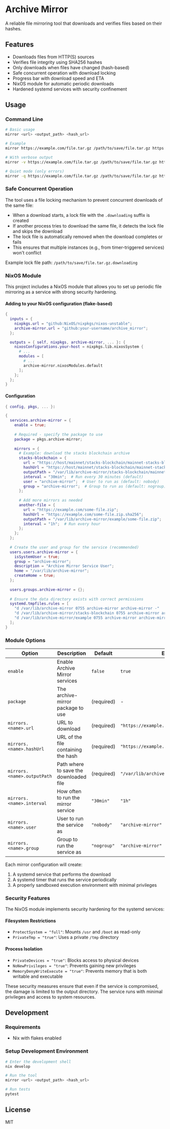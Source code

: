 # Archive Mirror

A reliable file mirroring tool that downloads and verifies files based on their hashes.

## Features

- Downloads files from HTTP(S) sources
- Verifies file integrity using SHA256 hashes
- Only downloads when files have changed (hash-based)
- Safe concurrent operation with download locking
- Progress bar with download speed and ETA
- NixOS module for automatic periodic downloads
- Hardened systemd services with security confinement

## Usage

### Command Line

```bash
# Basic usage
mirror <url> <output_path> <hash_url>

# Example
mirror https://example.com/file.tar.gz /path/to/save/file.tar.gz https://example.com/file.tar.gz.sha256

# With verbose output
mirror -v https://example.com/file.tar.gz /path/to/save/file.tar.gz https://example.com/file.tar.gz.sha256

# Quiet mode (only errors)
mirror -q https://example.com/file.tar.gz /path/to/save/file.tar.gz https://example.com/file.tar.gz.sha256
```

### Safe Concurrent Operation

The tool uses a file locking mechanism to prevent concurrent downloads of the same file:

- When a download starts, a lock file with the `.downloading` suffix is created
- If another process tries to download the same file, it detects the lock file and skips the download
- The lock file is automatically removed when the download completes or fails
- This ensures that multiple instances (e.g., from timer-triggered services) won't conflict

Example lock file path: `/path/to/save/file.tar.gz.downloading`

### NixOS Module

This project includes a NixOS module that allows you to set up periodic file mirroring as a service with strong security hardening.

#### Adding to your NixOS configuration (flake-based)

```nix
{
  inputs = {
    nixpkgs.url = "github:NixOS/nixpkgs/nixos-unstable";
    archive-mirror.url = "github:your-username/archive_mirror";
  };

  outputs = { self, nixpkgs, archive-mirror, ... }: {
    nixosConfigurations.your-host = nixpkgs.lib.nixosSystem {
      # ...
      modules = [
        # ...
        archive-mirror.nixosModules.default
      ];
    };
  };
}
```

#### Configuration

```nix
{ config, pkgs, ... }:

{
  services.archive-mirror = {
    enable = true;
    
    # Required - specify the package to use
    package = pkgs.archive-mirror;
    
    mirrors = {
      # Example: download the stacks blockchain archive
      stacks-blockchain = {
        url = "https://host/mainnet/stacks-blockchain/mainnet-stacks-blockchain-latest.tar.gz";
        hashUrl = "https://host/mainnet/stacks-blockchain/mainnet-stacks-blockchain-latest.sha256";
        outputPath = "/var/lib/archive-mirror/stacks-blockchain/mainnet-stacks-blockchain-latest.tar.gz";
        interval = "30min";  # Run every 30 minutes (default)
        user = "archive-mirror";  # User to run as (default: nobody)
        group = "archive-mirror";  # Group to run as (default: nogroup)
      };
      
      # Add more mirrors as needed
      another-file = {
        url = "https://example.com/some-file.zip";
        hashUrl = "https://example.com/some-file.zip.sha256";
        outputPath = "/var/lib/archive-mirror/example/some-file.zip";
        interval = "1h";  # Run every hour
      };
    };
  };
  
  # Create the user and group for the service (recommended)
  users.users.archive-mirror = {
    isSystemUser = true;
    group = "archive-mirror";
    description = "Archive Mirror Service User";
    home = "/var/lib/archive-mirror";
    createHome = true;
  };
  
  users.groups.archive-mirror = {};
  
  # Ensure the data directory exists with correct permissions
  systemd.tmpfiles.rules = [
    "d /var/lib/archive-mirror 0755 archive-mirror archive-mirror -"
    "d /var/lib/archive-mirror/stacks-blockchain 0755 archive-mirror archive-mirror -"
    "d /var/lib/archive-mirror/example 0755 archive-mirror archive-mirror -"
  ];
}
```

### Module Options

| Option | Description | Default | Example |
|--------|-------------|---------|---------|
| `enable` | Enable Archive Mirror services | `false` | `true` |
| `package` | The archive-mirror package to use | (required) | - |
| `mirrors.<name>.url` | URL to download | (required) | `"https://example.com/file.tar.gz"` |
| `mirrors.<name>.hashUrl` | URL of the file containing the hash | (required) | `"https://example.com/file.tar.gz.sha256"` |
| `mirrors.<name>.outputPath` | Path where to save the downloaded file | (required) | `"/var/lib/archive-mirror/file.tar.gz"` |
| `mirrors.<name>.interval` | How often to run the mirror service | `"30min"` | `"1h"` |
| `mirrors.<name>.user` | User to run the service as | `"nobody"` | `"archive-mirror"` |
| `mirrors.<name>.group` | Group to run the service as | `"nogroup"` | `"archive-mirror"` |

Each mirror configuration will create:
1. A systemd service that performs the download
2. A systemd timer that runs the service periodically
3. A properly sandboxed execution environment with minimal privileges

### Security Features

The NixOS module implements security hardening for the systemd services:

#### Filesystem Restrictions
- `ProtectSystem = "full"`: Mounts `/usr` and `/boot` as read-only
- `PrivateTmp = "true"`: Uses a private `/tmp` directory

#### Process Isolation
- `PrivateDevices = "true"`: Blocks access to physical devices
- `NoNewPrivileges = "true"`: Prevents gaining new privileges
- `MemoryDenyWriteExecute = "true"`: Prevents memory that is both writable and executable

These security measures ensure that even if the service is compromised, the damage is limited to the output directory. The service runs with minimal privileges and access to system resources.

## Development

### Requirements

- Nix with flakes enabled

### Setup Development Environment

```bash
# Enter the development shell
nix develop

# Run the tool
mirror <url> <output_path> <hash_url>

# Run tests
pytest
```

## License

MIT